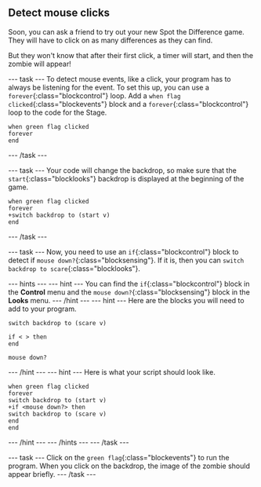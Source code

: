## Detect mouse clicks

Soon, you can ask a friend to try out your new Spot the Difference game. They will have to click on as many differences as they can find.

But they won't know that after their first click, a timer will start, and then the zombie will appear!

--- task ---
To detect mouse events, like a click, your program has to always be listening for the event. To set this up, you can use a `forever`{:class="blockcontrol"} loop.
Add a `when flag clicked`{:class="blockevents"} block and a `forever`{:class="blockcontrol"} loop to the code for the Stage.

```blocks3
when green flag clicked
forever
end
```
--- /task ---

--- task ---
Your code will change the backdrop, so make sure that the `start`{:class="blocklooks"} backdrop is displayed at the beginning of the game.

```blocks3
when green flag clicked
forever
+switch backdrop to (start v)
end
```
--- /task ---

--- task ---
Now, you need to use an `if`{:class="blockcontrol"} block to detect if `mouse down?`{:class="blocksensing"}. If it is, then you can `switch backdrop to scare`{:class="blocklooks"}.

--- hints --- --- hint ---
You can find the `if`{:class="blockcontrol"} block in the **Control** menu and the `mouse down?`{:class="blocksensing"} block in the **Looks** menu.
--- /hint --- --- hint ---
Here are the blocks you will need to add to your program.

```blocks3
switch backdrop to (scare v)

if < > then
end

mouse down?
```

--- /hint --- --- hint ---
Here is what your script should look like.

```blocks3
when green flag clicked
forever
switch backdrop to (start v)
+if <mouse down?> then
switch backdrop to (scare v)
end
end

```

--- /hint --- --- /hints ---
--- /task ---

--- task ---
Click on the `green flag`{:class="blockevents"} to run the program. When you click on the backdrop, the image of the zombie should appear briefly.
--- /task ---
